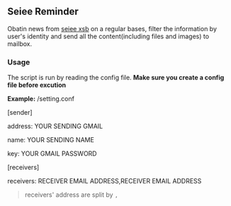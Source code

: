 ## Seiee Reminder

Obatin news from [seiee xsb](http://xsb.seiee.sjtu.edu.cn/) on a regular bases,
filter the information by user's identity and send all the content(including files and images) to mailbox.

### Usage

The script is run by reading the config file. **Make sure you create a config file before excution**

**Example:**
/setting.conf

[sender]

address: YOUR SENDING GMAIL

name: YOUR SENDING NAME

key: YOUR GMAIL PASSWORD

[receivers]

receivers: RECEIVER EMAIL ADDRESS,RECEIVER EMAIL ADDRESS 
> receivers' address are split by `,`


